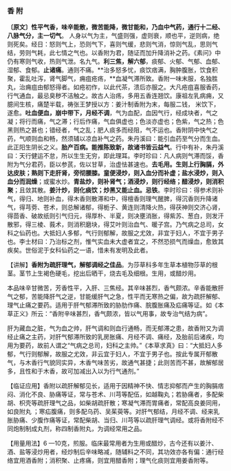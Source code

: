 ### 香 附

**〔原文〕性平气香，味辛能散，微苦能降，微甘能和，乃血中气药，通行十二经、八脉气分，主一切气**。 人身以气为主，气盛则强，虚则衰，顺也平，逆则病，绝则死矣。经日：怒则气上，恐则气下，喜则气缓，悲则气消，惊则气乱，思则气结，劳则气耗，此七情之气也。以香附为君，随证而加升降消补之药。《素问》中仍有寒则气收，热则气泄。名九气。**利三焦，解六郁**，痰郁、火郁、气郁、血郁、湿郁、食郁。**止诸痛**。通则不痛。**治多怒多忧，痰饮痞满，胸肿腹胀，饮食积聚，霍乱吐泻，肾气脚气，痈疽疮疡，**血凝气滞所致。香附一味末服，名独胜丸，治痈疽由郁怒得者。如疮初作，以此代茶，溃后亦服之。大凡疮疽喜服香药，行气通血，最忌臭秽不洁触之。故古人治疡，多用五香连翘饮。康祖左乳病痈，又臆间生核，痛楚半载，祷张王梦授以方：姜汁制香附为末，每服二钱，
米饮下，遂愈。**吐血便血，崩中带下，月经不调**，气为血配，血因气行，经成块者，气之凝；将行而痛，气之滞；行后作痛，气血俱虚也；色淡亦虚也；色紫，气之热；色黑则热之甚也；错经者，气之乱；肥人痰多而经阻，气不运也。香附阴中快气之药，气顺则血和畅，然须辅以凉血补气之药。朱丹溪曰：能引血药至气分而生血。此正阳生阴长之义。**胎产百病。能推陈致新，故诸书皆云益气**。行中有补，朱丹溪曰：天行健运不怠，所以生生无穷，即此理耳。李时珍曰：凡人病则气滞而馁，香附为气分君药，臣以参芪，佐以甘草，治虚怯甚速也。**去毛用。生则上行胸膈，外达皮肤；熟则下走肝肾，旁彻腰膝。童便浸炒，则入血分而补虚；盐水浸炒，则入血分而润燥**；或蜜水炒。**青盐炒，则补肾气；酒浸炒，则行经络；醋浸炒，则消积聚**；且敛其散。**姜汁炒，则化痰饮；炒黑又能止血。忌铁**。李时珍曰：得参术则补气，得归、地则补血，得木香则散滞和中，得檀香则理气醒脾，得沉香则升降诸气，得芎䓖、苍术，则总解诸郁，得栀子、黄连则清降火热，得茯神则交济心肾，得茴香、破故纸则引气归元，得厚朴、半夏，则决壅消胀，得紫苏、葱白，则发汗散邪，得三棱、莪术，则消积磨块，得艾叶则治血气、暖子宫。乃气病之总司，女科之仙药也。大抵妇人多郁，气行则郁解，故服之尤效，非宜于妇人，不宜于男子也。李士材曰：乃治标之剂，惟气实血未大虚者宜之，不然恐损气而燥血，愈致其疾矣。世俗泥于女科仙药之一语，惜未有发明及此者。

【讲解】**香附为疏肝理气，解郁调经之佳品**。为莎草科多年生草本植物莎草的根茎。茎节上生褐色硬毛，挖出后晒干，烧去毛及细根。生用，或醋炒用。

本品味辛甘微苦，芳香性平，入肝、三焦经。其辛味甚烈，香气颇浓。辛香能散肝气之郁，苦能降肝气之逆，甘能缓肝气之急，性平而无寒热之偏，故为疏肝解郁、理气止痛之要药。适用于肝气郁滞所致的胁肋作痛、脘腹胀痛及疝痛等证。如《本草正义》所云：“香附辛味甚烈，香气颇浓，皆以气用事，故专治气结为病”。

肝为藏血之脏，气为血之帅，肝气调和则血行通畅，而无郁滞之患，故香附又为调经止痛之主药，对肝气郁滞所致的乳房胀痛、月经不调、痛经，及胎前后诸疾，均用为要药，故前人谓之“气病之总司，妇科之主帅。”《本草求真》曰：“大抵妇人多郁，气行则郁解，故服之尤效，非云宜于妇人，不宜于男子也。按此专属开郁散气，与木香行气貌同实异，木香气味苦劣，故通气甚捷；此则苦而不甚，故解郁居多，且性和于木香，故可加减出入以为行气通剂。”	

【临证应用】香附以疏肝解郁见长，适用于因精神不快、情志抑郁而产生的胸膈痞闷、消化不良、胁痛等证，常与苍术、川芎等配伍，如越鞠丸；若胁痛者，多配柴胡、枳壳等疏肝理气之品，如柴胡疏肝散；寒凝气滞而胃痛者，常配高良姜同用，如良附丸 ；寒疝腹痛，则多配乌药、吴茱萸等。对肝气郁结，月经不调、经来乳胀胁痛、少腹作痛等证，常配柴胡、当归、川芎等以疏肝理气调经。或将香附经不同炮制制成丸剂，称四制香附丸，为调经常用之品。

 【用量用法】6 —10克，煎服。临床最常用者为生用或醋炒，古今还有以姜汁、酒、盐等浸炒用者，经炒制后辛味略减，随辅料之不同，其功效亦各有偏：通行经络宜用酒香附；消积聚、止疼痛，则宜用醋香附；理气化痰则宜用姜香附等。
